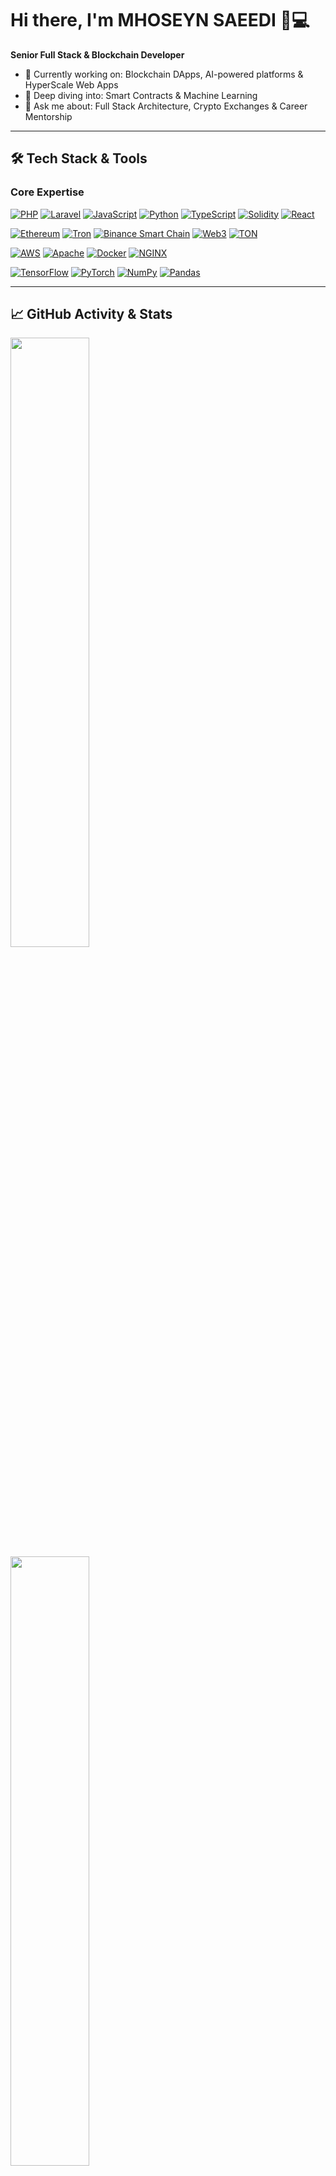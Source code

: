 # Hi there, I'm MHOSEYN SAEEDI 👨💻  
**Senior Full Stack & Blockchain Developer**  

- 🔭 Currently working on: Blockchain DApps, AI-powered platforms & HyperScale Web Apps  
- 🌱 Deep diving into: Smart Contracts & Machine Learning  
- 💬 Ask me about: Full Stack Architecture, Crypto Exchanges & Career Mentorship  

---

## 🛠️ Tech Stack & Tools

### **Core Expertise**  
[![PHP](https://img.shields.io/badge/-PHP-777BB4?logo=php&logoColor=white)](https://php.net)
[![Laravel](https://img.shields.io/badge/-Laravel-FF2D20?logo=laravel)](https://laravel.com)
[![JavaScript](https://img.shields.io/badge/-JavaScript-F7DF1E?logo=javascript)](https://developer.mozilla.org/en-US/docs/Web/JavaScript)
[![Python](https://img.shields.io/badge/-Python-3776AB?logo=python)](https://python.org)
[![TypeScript](https://img.shields.io/badge/-TypeScript-3178C6?logo=typescript)](https://typescriptlang.org)
[![Solidity](https://img.shields.io/badge/-Solidity-363636?logo=solidity)](https://soliditylang.org)
[![React](https://img.shields.io/badge/-React-61DAFB?logo=react)](https://react.dev)

[![Ethereum](https://img.shields.io/badge/-Ethereum-3C3C3D?logo=ethereum)](https://ethereum.org)
[![Tron](https://img.shields.io/badge/-TRON-FF060A?logo=tron)](https://tron.network)
[![Binance Smart Chain](https://img.shields.io/badge/-BSC-F0B90B?logo=binance)](https://www.bnbchain.org)
[![Web3](https://img.shields.io/badge/-Web3.js-F16822?logo=web3.js)](https://web3js.readthedocs.io)
[![TON](https://img.shields.io/badge/-TON_Blockchain-0088CC?logo=telegram)](https://ton.org)

[![AWS](https://img.shields.io/badge/-AWS-232F3E?logo=amazon-aws)](https://aws.amazon.com)
[![Apache](https://img.shields.io/badge/-Apache-D22128?logo=apache)](https://httpd.apache.org)
[![Docker](https://img.shields.io/badge/-Docker-2496ED?logo=docker)](https://docker.com)
[![NGINX](https://img.shields.io/badge/-NGINX-009639?logo=nginx)](https://nginx.org)

[![TensorFlow](https://img.shields.io/badge/-TensorFlow-FF6F00?logo=tensorflow)](https://tensorflow.org)
[![PyTorch](https://img.shields.io/badge/-PyTorch-EE4C2C?logo=pytorch)](https://pytorch.org)
[![NumPy](https://img.shields.io/badge/-NumPy-013243?logo=numpy)](https://numpy.org)
[![Pandas](https://img.shields.io/badge/-Pandas-150458?logo=pandas)](https://pandas.pydata.org)

---

## 📈 GitHub Activity & Stats  

<a href="https://github.com/h0z3yn">
  <img width="50%" src="https://github-readme-stats.vercel.app/api?username=saeedix&show_icons=true&theme=vision-friendly-dark&include_all_commits=true&hide_title=true" />
  <img width="50%" src="https://github-readme-stats.vercel.app/api/top-langs/?username=saeedix&layout=compact&theme=vision-friendly-dark&langs_count=8&hide_title=true" />
</a>

---

## 🤝 Let's Connect  
[![LinkedIn](https://img.shields.io/badge/-LinkedIn-0A66C2?logo=linkedin)](https://linkedin.com/in/h0z3yn)
[![Telegram](https://img.shields.io/badge/-Telegram-26A5E4?logo=telegram)](https://t.me/h0z3yn)
[![Email](https://img.shields.io/badge/-Email-EA4335?logo=gmail)](mailto:mhoseyn.saeedienq@gmail.com)

